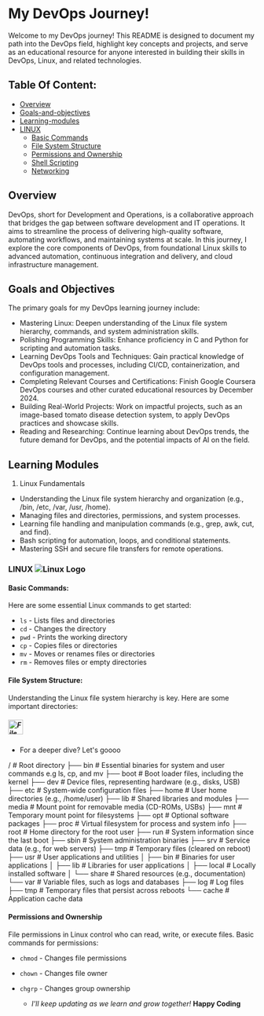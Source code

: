 
# My DevOps Journey!
Welcome to my DevOps journey! This README is designed to document my path into the DevOps field, highlight key concepts and projects, and serve as an educational resource for anyone interested in building their skills in DevOps, Linux, and related technologies.

## Table Of Content:

- [Overview](#overview)
- [Goals-and-objectives](#goals-and-objectives)
- [Learning-modules](#learning-modules)
- [LINUX](#linux)
  -  [Basic Commands](#basic-commands)
  -  [File System Structure](#file-system-structure)
  -  [Permissions and Ownership](#permissions-and-ownership)
  -  [Shell Scripting](#shell-scripting)
  -  [Networking](#networking)


## Overview
DevOps, short for Development and Operations, is a collaborative approach that bridges the gap between software development and IT operations. It aims to streamline the process of delivering high-quality software, automating workflows, and maintaining systems at scale. In this journey, I explore the core components of DevOps, from foundational Linux skills to advanced automation, continuous integration and delivery, and cloud infrastructure management.

## Goals and Objectives
The primary goals for my DevOps learning journey include:

- Mastering Linux: Deepen understanding of the Linux file system hierarchy, commands, and system administration skills.
- Polishing Programming Skills: Enhance proficiency in C and Python for scripting and automation tasks.
- Learning DevOps Tools and Techniques: Gain practical knowledge of DevOps tools and processes, including CI/CD, containerization, and configuration management.
- Completing Relevant Courses and Certifications: Finish Google Coursera DevOps courses and other curated educational resources by December 2024.
- Building Real-World Projects: Work on impactful projects, such as an image-based tomato disease detection system, to apply DevOps practices and showcase skills.
- Reading and Researching: Continue learning about DevOps trends, the future demand for DevOps, and the potential impacts of AI on the field.
## Learning Modules
1. Linux Fundamentals

- Understanding the Linux file system hierarchy and organization (e.g., /bin, /etc, /var, /usr, /home).
- Managing files and directories, permissions, and system processes.
- Learning file handling and manipulation commands (e.g., grep, awk, cut, and find).
- Bash scripting for automation, loops, and conditional statements.
- Mastering SSH and secure file transfers for remote operations.


### LINUX ![Linux Logo](./Downloads/linuxlogo.png)

#### Basic Commands:

Here are some essential Linux commands to get started:
- `ls` - Lists files and directories
- `cd` - Changes the directory
- `pwd` - Prints the working directory
- `cp` - Copies files or directories
- `mv` - Moves or renames files or directories
- `rm` - Removes files or empty directories


#### File System Structure:

Understanding the Linux file system hierarchy is key. Here are some important directories:


##### <img src="./Downloads/filestructure.png" alt="File Structure" width="30">


- For a deeper dive? Let's goooo

/             # Root directory
├── bin       # Essential binaries for system and user commands e.g ls, cp, and mv
├── boot      # Boot loader files, including the kernel
├── dev       # Device files, representing hardware (e.g., disks, USB)
├── etc       # System-wide configuration files
├── home      # User home directories (e.g., /home/user)
├── lib       # Shared libraries and modules
├── media     # Mount point for removable media (CD-ROMs, USBs)
├── mnt       # Temporary mount point for filesystems
├── opt       # Optional software packages
├── proc      # Virtual filesystem for process and system info
├── root      # Home directory for the root user
├── run       # System information since the last boot
├── sbin      # System administration binaries
├── srv       # Service data (e.g., for web servers)
├── tmp       # Temporary files (cleared on reboot)
├── usr       # User applications and utilities
│   ├── bin   # Binaries for user applications
│   ├── lib   # Libraries for user applications
│   ├── local # Locally installed software
│   └── share # Shared resources (e.g., documentation)
└── var       # Variable files, such as logs and databases
    ├── log   # Log files
    ├── tmp   # Temporary files that persist across reboots
    └── cache # Application cache data


#### Permissions and Ownership

File permissions in Linux control who can read, write, or execute files. 
Basic commands for permissions:
- `chmod` - Changes file permissions
- `chown` - Changes file owner
- `chgrp` - Changes group ownership



    - <em> I'll keep updating as we learn and grow together!</em> <strong>Happy Coding</strong>